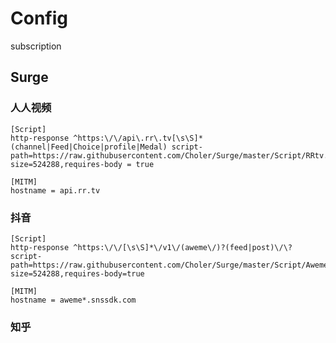 # Config

subscription

## Surge

### 人人视频

```
[Script]
http-response ^https:\/\/api\.rr\.tv[\s\S]*(channel|Feed|Choice|profile|Medal) script-path=https://raw.githubusercontent.com/Choler/Surge/master/Script/RRtv.js,max-size=524288,requires-body = true

[MITM]
hostname = api.rr.tv
```

### 抖音

```
[Script]
http-response ^https:\/\/[\s\S]*\/v1\/(aweme\/)?(feed|post)\/\? script-path=https://raw.githubusercontent.com/Choler/Surge/master/Script/Aweme.js,max-size=524288,requires-body=true

[MITM]
hostname = aweme*.snssdk.com
```

### 知乎

```

```
